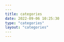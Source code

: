 ```yaml
---
​---
title: categories
date: 2022-09-06 10:25:30
type: "categories"
layout: "categories"
​---
---
```

